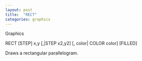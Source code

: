 ```yaml
---
layout: post
title:  "RECT"
categories: graphics
---
```

Graphics

RECT [STEP] x,y [,|STEP x2,y2] [, color| COLOR color] [FILLED]

Draws a rectangular parallelogram.

